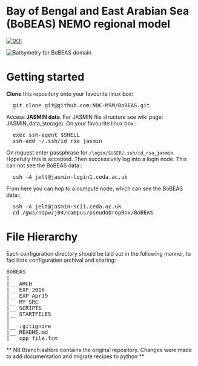 # Bay of Bengal and East Arabian Sea (BoBEAS) NEMO regional model

[![DOI](https://zenodo.org/badge/168546258.svg)](https://zenodo.org/badge/latestdoi/168546258)

![Bathymetry for BoBEAS domain](https://github.com/NOC-MSM/BoBEAS/wiki/FIGURES/BoBEAS_bathymetry.jpg)

Getting started
===============

**Clone** this repository onto your favourite linux box:

<pre>
  git clone git@github.com:NOC-MSM/BoBEAS.git
</pre>

Access **JASMIN data**. For JASMIN file structure see wiki page: JASMIN_data_storage). On your favourite linux box::

<pre>
  exec ssh-agent $SHELL
  ssh-add ~/.ssh/id_rsa_jasmin
</pre>

On request enter passphrase for ``/login/$USER/.ssh/id_rsa_jasmin``. Hopefully this
is accepted. Then successively log into a login node. This can not see the BoBEAS data::

<pre>
  ssh -A jelt@jasmin-login1.ceda.ac.uk
</pre>

From here you can hop to a compute node, which can see the BoBEAS data::

<pre>
  ssh -A jelt@jasmin-sci1.ceda.ac.uk
  cd /gws/nopw/j04/campus/pseudoDropBox/BoBEAS
</pre>

File Hierarchy
==============

Each configuration directory should be laid out in the following manner, to
facilitate configuration archival and sharing:

<pre>
BoBEAS
|
|__ ARCH
|__ EXP_2016	
|__ EXP_Apr19
|__ MY_SRC
|__ SCRIPTS
|__ STARTFILES	
|
|__ .gitignore	
|__ README.md	
|__ cpp_file.fcm	
</pre>


** NB Branch:ashbre contains the original repository. Changes were made to add documentation and migrate recipes to python  **

